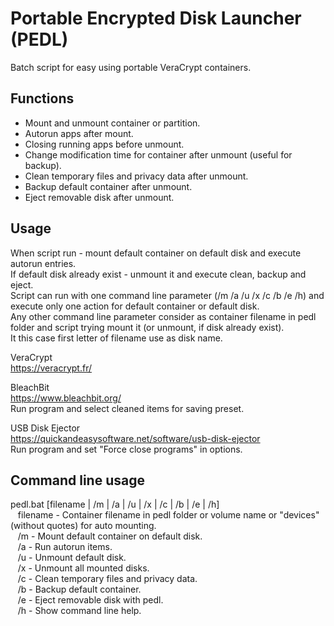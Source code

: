 # Portable Encrypted Disk Launcher (PEDL)
Batch script for easy using portable VeraCrypt containers.

## Functions
- Mount and unmount container or partition.
- Autorun apps after mount.
- Closing running apps before unmount.
- Change modification time for container after unmount (useful for backup).
- Clean temporary files and privacy data after unmount.
- Backup default container after unmount.
- Eject removable disk after unmount.

## Usage
When script run - mount default container on default disk and execute autorun entries.  
If default disk already exist - unmount it and execute clean, backup and eject.  
Script can run with one command line parameter (/m /a /u /x /c /b /e /h) and execute only one action for default container or default disk.  
Any other command line parameter consider as container filename in pedl folder and script trying mount it (or unmount, if disk already exist).  
It this case first letter of filename use as disk name.

VeraCrypt  
https://veracrypt.fr/

BleachBit  
https://www.bleachbit.org/  
Run program and select cleaned items for saving preset.

USB Disk Ejector  
https://quickandeasysoftware.net/software/usb-disk-ejector  
Run program and set "Force close programs" in options.

## Command line usage
pedl.bat [filename | /m | /a | /u | /x | /c | /b | /e | /h]  
&nbsp;&nbsp; filename - Container filename in pedl folder or volume name or "devices" (without quotes) for auto mounting.  
&nbsp;&nbsp; /m - Mount default container on default disk.  
&nbsp;&nbsp; /a - Run autorun items.  
&nbsp;&nbsp; /u - Unmount default disk.  
&nbsp;&nbsp; /x - Unmount all mounted disks.  
&nbsp;&nbsp; /c - Clean temporary files and privacy data.  
&nbsp;&nbsp; /b - Backup default container.  
&nbsp;&nbsp; /e - Eject removable disk with pedl.  
&nbsp;&nbsp; /h - Show command line help.  
